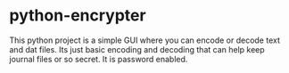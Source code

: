 # python-encrypter
This python project is a simple GUI where you can encode or decode text and dat files. Its just basic encoding and decoding that can help keep journal files or so secret. It is password enabled.
